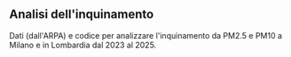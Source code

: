 ## Analisi dell'inquinamento
Dati (dall'ARPA) e codice per analizzare l'inquinamento da PM2.5 e PM10 a Milano e in Lombardia dal 2023 al 2025.
